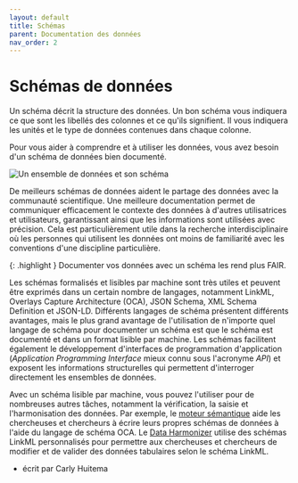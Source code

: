 ```yaml
---
layout: default
title: Schémas
parent: Documentation des données
nav_order: 2
---
```


# Schémas de données

Un schéma décrit la structure des données. Un bon schéma vous indiquera ce que sont les libellés des colonnes et ce qu'ils signifient. Il vous indiquera les unités et le type de données contenues dans chaque colonne.

Pour vous aider à comprendre et à utiliser les données, vous avez besoin d'un schéma de données bien documenté.

![Un ensemble de données et son schéma](../assets/images/attributes_labels_english.PNG)

De meilleurs schémas de données aident le partage des données avec la communauté scientifique. Une meilleure documentation permet de communiquer efficacement le contexte des données à d'autres utilisatrices et utilisateurs, garantissant ainsi que les informations sont utilisées avec précision. Cela est particulièrement utile dans la recherche interdisciplinaire où les personnes qui utilisent les données ont moins de familiarité avec les conventions d'une discipline particulière.

{: .highlight }
Documenter vos données avec un schéma les rend plus FAIR.

Les schémas formalisés et lisibles par machine sont très utiles et peuvent être exprimés dans un certain nombre de langages, notamment LinkML, Overlays Capture Architecture (OCA), JSON Schema, XML Schema Definition et JSON-LD. Différents langages de schéma présentent différents avantages, mais le plus grand avantage de l'utilisation de n'importe quel langage de schéma pour documenter un schéma est que le schéma est documenté et dans un format lisible par machine. Les schémas facilitent également le développement d'interfaces de programmation d'application (*Application Programming Interface* mieux connu sous l'acronyme *API*) et exposent les informations structurelles qui permettent d'interroger directement les ensembles de données.

Avec un schéma lisible par machine, vous pouvez l'utiliser pour de nombreuses autres tâches, notamment la vérification, la saisie et l'harmonisation des données. Par exemple, le [moteur sémantique](https://www.semanticengine.org) aide les chercheuses et chercheurs à écrire leurs propres schémas de données à l'aide du langage de schéma OCA. Le [Data Harmonizer](https://github.com/cidgoh/DataHarmonizer) utilise des schémas LinkML personnalisés pour permettre aux chercheuses et chercheurs de modifier et de valider des données tabulaires selon le schéma LinkML.

- écrit par Carly Huitema
